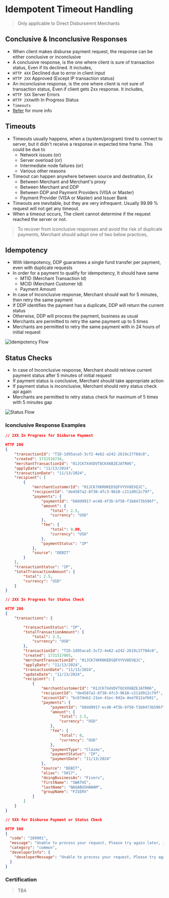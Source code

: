 # Idempotent Timeout Handling

> Only applicable to Direct Disbursemnt Merchants

## Conclusive & Inconclusive Responses
 
- When client makes disburse payment request, the response can be either conclusive or inconclusive
- A conclusive response, is the one where client is sure of transaction status, Even if its declined. It includes,
- `HTTP 4XX` Declined due to error in client input
- `HTTP 2XX`  Approved (Except IP transaction status)
- An inconclusive response, is the one where client is not sure of transaction status, Even if client gets 2xx response. It includes,
- `HTTP 5XX` Server Errors
- `HTTP 2XX`with In Progress Status
- `Timeouts`
- [Refer](?path=docs/troubleshooting/Transaction-payment-status.md) for more info

## Timeouts

- Timeouts usually happens, when a (system/program) tired to connect to server, but it didn't receive a response in expected time frame. This could be due to
  - Network issues (or)
  - Server overload (or)
  - Intermediate node failures (or)
  - Various other reasons
- Timeout can happen anywhere between source and destination, Ex
  - Between Merchant and Merchant's proxy
  - Between Merchant and DDP
  - Between DDP and Payment Providers (VISA or Master)
  - Payment Provider (VISA or Master) and Issuer Bank
- Timeouts are inevitable, but they are very infrequent. Usually 99.99 % request will not get any timeout.
- When a timeout occurs, The client cannot determine if the request reached the server or not.

> To recover from iconclusive responses and avoid the risk of duplicate payments, Merchant should adopt one of two below practices,

## Idempotency

- With Idempotency, DDP guarantees a single fund transfer per payment, even with duplicate requests
- In order for a payment to qualify for idempotency, It should have same
  - MTID (Merchant Transaction Id)
  - MCID (Merchant Customer Id)
  - Payment Amount
- In case of Inconclusive response, Merchant should wait for 5 minutes, then retry the same payment
- If DDP identifies the payment has a duplicate, DDP will return the current status
- Otherwise, DDP will process the payment, business as usual
- Merchants are permitted to retry the same payment up to 5 times
- Merchants are permitted to retry the same payment with in 24 hours of initial request

![Idempotency Flow](../../assets/images/assets/images/idempotency.png "Idempotency Flow")

## Status Checks

- In case of Inconclusive response, Merchant should retrieve current payment status after 5 minutes of initial request
- If payment status is conclusive, Merchant should take appropriate action
- If payment status is inconclusive, Merchant should retry status check api again
- Merchants are permitted to retry status check for maximum of 5 times with 5 minutes gap

![Status Flow](../../assets/images/assets/images/status_check.png "Status Flow")


### Iconclusive Response Examples 

``` json
// 2XX In Progress for Disburse Payment

HTTP 200
{
    "transactionId": "TID-1d95aca5-3cf2-4e62-a242-2619c2778dc0",
    "created": 1731516734,
    "merchantTransactionId": "01JCK7X4VDVT8CKX6BZEJATR06",
    "applyDate": "11/13/2024",
    "transactionDate": "11/13/2024",
    "recipient": [
        {
            "merchantCustomerId": "01JCK7XKR0KEDSQFVYVV8EVQJC",
            "recipientId": "de4587a2-8f30-4fc3-9610-c211d912c79f",
            "payments": {
                "paymentId": "b0dd9917-ec48-4f3b-bf50-f1b8473b596f",
                "amount": {
                    "total": 2.5,
                    "currency": "USD"
                },
                "fee": {
                    "total": 0.00,
                    "currency": "USD"
                },
                "paymentStatus": "IP"
            },
            "source": "DEBIT"
        }
    ],
    "transactionStatus": "IP",
    "totalTransactionAmount": {
        "total": 2.5,
        "currency": "USD"
    }
}
```

``` json
// 2XX In Progress for Status Check

HTTP 200
{
    "transactions": {

        "transactionStatus": "IP",
        "totalTransactionAmount": {
            "total": 2.5,
            "currency": "USD"
        },
        "transactionId": "TID-1d95aca5-3cf2-4e62-a242-2619c2778dc0",
        "created": 1731517065,
        "merchantTransactionId": "01JCK7XKR0KEDSQFVYVV8EVQJC",
        "applyDate": "11/13/2024",
        "transactionDate": "11/13/2024",
        "updateDate": "11/13/2024",
        "recipient": [
            {
                "merchantCustomerId": "01JCK7X4VDVT8CKX6BZEJATR06",
                "recipientId": "de4587a2-8f30-4fc3-9610-c211d912c79f",
                "accountId": "bc674eb2-21ee-41ec-9d2a-4ee7612af681",
                "payments": {
                    "paymentId": "b0dd9917-ec48-4f3b-bf50-f1b8473b596f",
                    "amount": {
                        "total": 2.5,
                        "currency": "USD"
                    },
                    "fee": {
                        "total": 0,
                        "currency": "USD"
                    },
                    "paymentType": "Claims",
                    "paymentStatus": "IP",
                    "paymentDate": "11/13/2024"
                },
                "source": "DEBIT",
                "alias": "5017",
                "doingBusinessAs": "Fiserv",
                "firstName": "SWATHI",
                "lastName": "NAGABUSHANAM",
                "groupName": "FISERV"
            }
        ]
    }
}
```

``` json
// 5XX for Disburse Payment or Status Check

HTTP 500
{
  "code": "269901",
  "message": "Unable to process your request, Please try again later, if problem persist, contact sys admin.",
  "category": "common",
  "developerInfo": {
    "developerMessage": "Unable to process your request, Please try again later, if problem persist, contact sys admin."
  }
}

```

### Certification
>
> TBA
